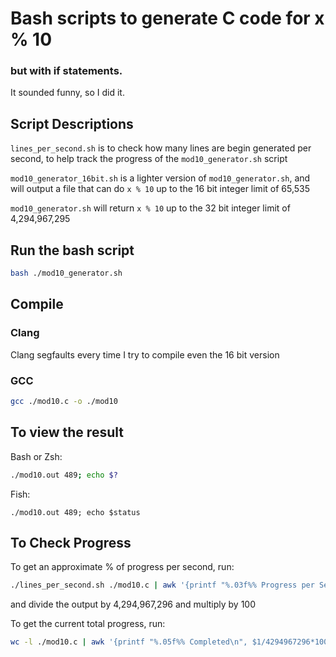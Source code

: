 # Bash scripts to generate C code for x % 10
### but with if statements.

It sounded funny, so I did it.

## Script Descriptions
`lines_per_second.sh` is to check how many lines are begin generated per second, to help track the progress of the `mod10_generator.sh` script

`mod10_generator_16bit.sh` is a lighter version of `mod10_generator.sh`, and will output a file that can do `x % 10` up to the 16 bit integer limit of 65,535

`mod10_generator.sh` will return `x % 10` up to the 32 bit integer limit of 4,294,967,295

## Run the bash script
```bash 
bash ./mod10_generator.sh
```

## Compile
### Clang
Clang segfaults every time I try to compile even the 16 bit version
### GCC
```bash 
gcc ./mod10.c -o ./mod10
```

## To view the result
Bash or Zsh: 
```bash 
./mod10.out 489; echo $?
```
Fish:
```fish
./mod10.out 489; echo $status
```

## To Check Progress
To get an approximate % of progress per second, run:
```bash
./lines_per_second.sh ./mod10.c | awk '{printf "%.03f%% Progress per Second\n", $1/4294967296 * 100}'
```
and divide the output by 4,294,967,296 and multiply by 100

To get the current total progress, run: 
```bash
wc -l ./mod10.c | awk '{printf "%.05f%% Completed\n", $1/4294967296*100}'
```
